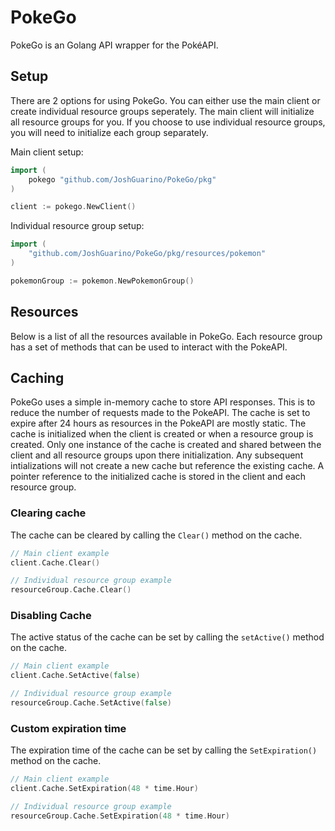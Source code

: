 # PokeGo

PokeGo is an Golang API wrapper for the PokéAPI.

## Setup
There are 2 options for using PokeGo. You can either use the main client or create individual resource groups seperately. 
The main client will initialize all resource groups for you. If you choose to use individual resource groups, 
you will need to initialize each group separately.

Main client setup:
```go 
import (
    pokego "github.com/JoshGuarino/PokeGo/pkg"
)

client := pokego.NewClient()
```
Individual resource group setup:
```go
import (
    "github.com/JoshGuarino/PokeGo/pkg/resources/pokemon"
)

pokemonGroup := pokemon.NewPokemonGroup()
```

## Resources
Below is a list of all the resources available in PokeGo. Each resource group has a set of methods that can be used to interact with the PokeAPI.

## Caching
PokeGo uses a simple in-memory cache to store API responses. This is to reduce the number of requests made to the PokeAPI. 
The cache is set to expire after 24 hours as resources in the PokeAPI are mostly static. 
The cache is initialized when the client is created or when a resource group is created.
Only one instance of the cache is created and shared between the client and all resource groups upon there initialization.
Any subsequent intializations will not create a new cache but reference the existing cache.
A pointer reference to the initialized cache is stored in the client and each resource group.

### Clearing cache
The cache can be cleared by calling the `Clear()` method on the cache. 
```go
// Main client example
client.Cache.Clear()

// Individual resource group example
resourceGroup.Cache.Clear()
```

### Disabling Cache
The active status of the cache can be set by calling the `setActive()` method on the cache. 
```go
// Main client example
client.Cache.SetActive(false)

// Individual resource group example
resourceGroup.Cache.SetActive(false)
```
### Custom expiration time
The expiration time of the cache can be set by calling the `SetExpiration()` method on the cache. 
```go
// Main client example
client.Cache.SetExpiration(48 * time.Hour)

// Individual resource group example
resourceGroup.Cache.SetExpiration(48 * time.Hour)
```
